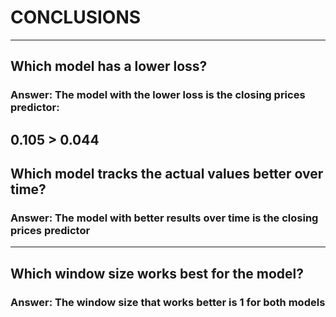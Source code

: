   
# CONCLUSIONS
----------------------------
## Which model has a lower loss?
### Answer: The model with the lower loss is the closing prices predictor:
0.105 > 0.044
----------------------------
## Which model tracks the actual values better over time?

### Answer: The model with better results over time is the closing prices predictor
----------------------------
## Which window size works best for the model?
### Answer: The window size that works better is 1 for both models

